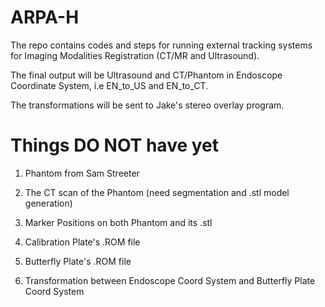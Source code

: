 # ARPA-H
 The repo contains codes and steps for running external tracking systems for Imaging Modalities Registration (CT/MR and Ultrasound).
 
 The final output will be Ultrasound and CT/Phantom in Endoscope Coordinate System, i.e EN_to_US and EN_to_CT.
 
 The transformations will be sent to Jake's stereo overlay program.

# Things DO NOT have yet
1. Phantom from Sam Streeter

2. The CT scan of the Phantom (need segmentation and .stl model generation)

3. Marker Positions on both Phantom and its .stl

4. Calibration Plate's .ROM file

5. Butterfly Plate's .ROM file

6. Transformation between Endoscope Coord System and Butterfly Plate Coord System
